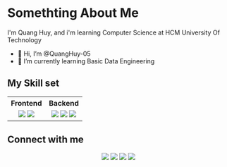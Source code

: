 # Somethting About Me
I'm Quang Huy, and i'm learning Computer Science at HCM University Of Technology  
- 👋 Hi, I’m @QuangHuy-05
- 🌱 I’m currently learning Basic Data Engineering

## My Skill set

<table>
  <tr>
    <th>Frontend</th>
    <th>Backend</th>
  </tr>
  <tr>
    <td align="center">
      <img src="https://img.shields.io/badge/Java-red?style=for-the-badge&logo=java&logoColor=white"/>
      <img src="https://img.shields.io/badge/JavaScript-yellow?style=for-the-badge&logo=javascript&logoColor=black"/>
    </td>
    <td align="center">
      <img src="https://img.shields.io/badge/C++-blue?style=for-the-badge&logo=c%2B%2B&logoColor=white"/>
      <img src="https://img.shields.io/badge/C-00599C?style=for-the-badge&logo=c&logoColor=white"/>
      <img src="https://img.shields.io/badge/Java-red?style=for-the-badge&logo=java&logoColor=white"/>
    </td>
  </tr>
</table>

## Connect with me

<p align="center">
  <a href="[https://github.com/yourusername](https://github.com/QuangHuy-05)"><img src="https://img.shields.io/badge/GITHUB-181717?style=for-the-badge&logo=github&logoColor=white"/></a>
  <a href="https://linkedin.com/in/yourusername"><img src="https://img.shields.io/badge/LINKEDIN-0077B5?style=for-the-badge&logo=linkedin&logoColor=white"/></a>
  <a href="[https://facebook.com/yourusername](https://www.facebook.com/nguyen.huy.763273/about)"><img src="https://img.shields.io/badge/FACEBOOK-1877F2?style=for-the-badge&logo=facebook&logoColor=white"/></a>
  <a href="[https://instagram.com/yourusername](https://www.instagram.com/nghuy.2005/)"><img src="https://img.shields.io/badge/INSTAGRAM-E4405F?style=for-the-badge&logo=instagram&logoColor=white"/></a>
</p>
<!---
QuangHuy-05/QuangHuy-05 is a ✨ special ✨ repository because its `README.md` (this file) appears on your GitHub profile.
You can click the Preview link to take a look at your changes.
--->
